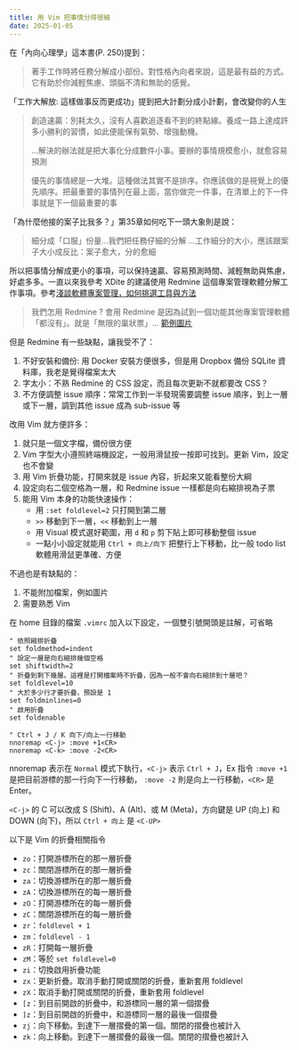 ```yaml
---
title: 用 Vim 把事情分得很細
date: 2025-01-05
---
```


在「內向心理學」這本書(P. 250)提到：

> 著手工作時將任務分解成小部份。對性格內向者來說，這是最有益的方式。它有助於你減輕焦慮、頭腦不清和無助的感覺。

「工作大解放: 這樣做事反而更成功」提到把大計劃分成小計劃，會改變你的人生

> 創造速贏：別耗太久，沒有人喜歡追逐看不到的終點線。養成一路上達成許多小勝利的習慣，如此便能保有氣勢、增強動機。
> 
> ...解決的辦法就是把大事化分成數件小事。要辦的事情規模愈小，就愈容易預測
> 
> 優先的事情總是一大堆。這種做法其實不是排序。你應該做的是視覺上的優先順序。把最重要的事情列在最上面，當你做完一件事，在清單上的下一件事就是下一個最重要的事

「為什麼他接的案子比我多？」第35章如何吃下一頭大象則是說：

> 細分成「口服」份量...我們把任務仔細的分解
> ...工作細分的大小，應該跟案子大小成反比：案子愈大，分的愈細

所以把事情分解成更小的事項，可以保持速贏、容易預測時間、減輕無助與焦慮，好處多多。一直以來我參考 XDite 的建議使用 Redmine 這個專案管理軟體分解工作事項。參考[淺談軟體專案管理，如何挑選工具與方法](http://xdite-ld.logdown.com/posts/2015/02/18/introduction-project-management)
> 我們怎用 Redmine ? 會用 Redmine 是因為試到一個功能其他專案管理軟體「都沒有」。就是「無限的巢狀票」... [範例圖片](https://www.flickr.com/photos/xdite/6469521821/sizes/o/in/photostream/)

但是 Redmine 有一些缺點，讓我受不了：

1. 不好安裝和備份: 用 Docker 安裝方便很多，但是用 Dropbox 備份 SQLite 資料庫，我老是覺得檔案太大
2. 字太小：不熟 Redmine 的 CSS 設定，而且每次更新不就都要改 CSS？
3. 不方便調整 issue 順序：常常工作到一半發現需要調整 issue 順序，到上一層或下一層，調到其他 issue 成為 sub-issue 等

改用 Vim 就方便許多：

1. 就只是一個文字檔，備份很方便
2. Vim 字型大小遵照終端機設定，一般用滑鼠按一按即可找到。更新 Vim，設定也不會變
3. 用 Vim 折疊功能，打開來就是 issue 內容，折起來又能看整份大綱
4. 設定向右二個空格為一層，和 Redmine issue 一樣都是向右縮排視為子票
5. 能用 Vim 本身的功能快速操作：
   - 用 `:set foldlevel=2` 只打開到第二層
   - `>>` 移動到下一層，`<<` 移動到上一層
   - 用 Visual 模式選好範圍，用 `d` 和 `p` 剪下貼上即可移動整個 issue 
   - 一點小小設定就能用 `Ctrl + 向上/向下` 把整行上下移動，比一般 todo list 軟體用滑鼠更準確、方便

不過也是有缺點的：

1. 不能附加檔案，例如圖片
2. 需要熟悉 Vim

在 home 目錄的檔案 `.vimrc` 加入以下設定，一個雙引號開頭是註解，可省略
``` vim
" 依照縮排折疊
set foldmethod=indent
" 設定一層是向右縮排幾個空格
set shiftwidth=2
" 折疊到剩下幾層。這裡是打開檔案時不折疊，因為一般不會向右縮排到十層吧？
set foldlevel=10
" 大於多少行才要折疊，預設是 1
set foldminlines=0
" 啟用折疊
set foldenable

" Ctrl + J / K 向下/向上一行移動
nnoremap <C-j> :move +1<CR>
nnoremap <C-k> :move -2<CR>
```

nnoremap 表示在 `Normal` 模式下執行，`<C-j>` 表示 `Ctrl + J`，Ex 指令 `:move +1` 是把目前游標的那一行向下一行移動， `:move -2` 則是向上一行移動，`<CR>` 是 Enter。

`<C-j>` 的 C 可以改成 S (Shift)、A (Alt)、或 M (Meta)，方向鍵是 UP (向上) 和 DOWN (向下)，所以 `Ctrl + 向上` 是 `<C-UP>`

以下是 Vim 的折疊相關指令

* `zo`：打開游標所在的那一層折疊
* `zc`：關閉游標所在的那一層折疊
* `za`：切換游標所在的那一層折疊
* `zA`：切換游標所在的每一層折疊
* `zO`：打開游標所在的每一層折疊
* `zC`：關閉游標所在的每一層折疊
* `zr`：`foldlevel + 1`
* `zm`：`foldlevel - 1`
* `zR`：打開每一層折疊
* `zM`：等於 `set foldlevel=0`
* `zi`：切換啟用折疊功能
* `zx`：更新折疊。取消手動打開或關閉的折疊，重新套用 foldlevel
* `zX`：取消手動打開或關閉的折疊，重新套用 foldlevel
* `[z`：到目前開啟的折疊中，和游標同一層的第一個摺疊
* `]z`：到目前開啟的折疊中，和游標同一層的最後一個摺疊
* `zj`：向下移動。到達下一層摺疊的第一個。關閉的摺疊也被計入
* `zk`：向上移動。到達下一層摺疊的最後一個。關閉的摺疊也被計入

